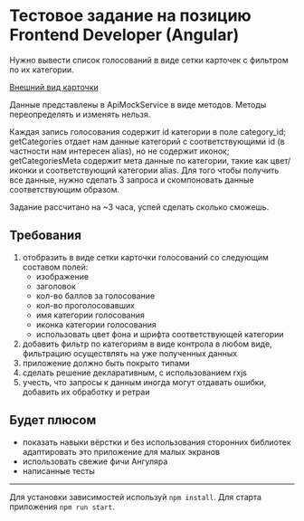 # Тестовое задание на позицию Frontend Developer (Angular)

Нужно вывести список голосований в виде сетки карточек с фильтром по их категории.

[Внешний вид карточки](https://www.figma.com/file/w8GCmukoTSRqL1ski1Pcs1/poll-card?type=design&node-id=0%3A1&mode=design&t=HxZU5TSDiRHTrTrB-1)

Данные представлены в ApiMockService в виде методов. Методы переопределять и изменять нельзя.

Каждая запись голосования содержит id категории в поле category_id; getCategories отдает нам данные категорий с соответствующими id (в частности нам интересен alias), но не содержит иконок; getCategoriesMeta содержит мета данные по категории, такие как цвет/иконки и соответствующий категории alias. Для того чтобы получить все данные, нужно сделать 3 запроса и скомпоновать данные соответствующим образом.

Задание рассчитано на ~3 часа, успей сделать сколько сможешь.

## Требования

1. отобразить в виде сетки карточки голосований со следующим составом полей:
   - изображение
   - заголовок
   - кол-во баллов за голосование
   - кол-во проголосовавших
   - имя категории голосования
   - иконка категории голосования
   - использовать цвет фона и шрифта соответствующей категории
1. добавить фильтр по категориям в виде контрола в любом виде, фильтрацию осуществлять на уже полученных данных
1. приложение должно быть покрыто типами
1. сделать решение декларативным, с использованием rxjs
1. учесть, что запросы к данным иногда могут отдавать ошибки, добавить их обработку и ретраи

## Будет плюсом

- показать навыки вёрстки и без использования сторонних библиотек адаптировать это приложение для малых экранов
- использовать свежие фичи Ангуляра
- написанные тесты

---

Для установки зависимостей используй `npm install`. Для старта приложения `npm run start`.
